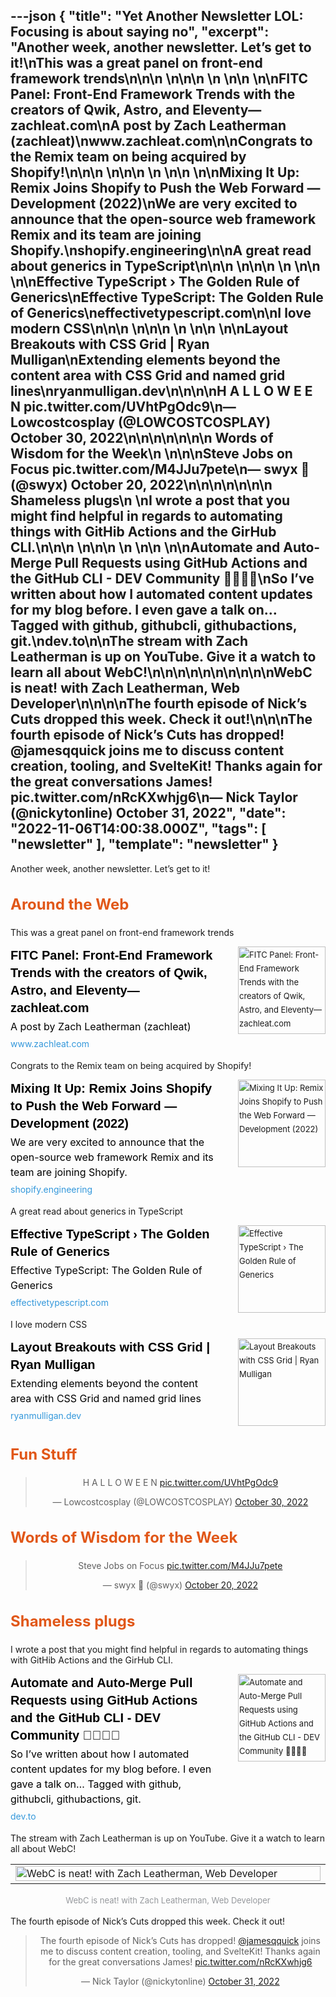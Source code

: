 ---json
{
  "title": "Yet Another Newsletter LOL: Focusing is about saying no",
  "excerpt": "Another week, another newsletter. Let’s get to it!\nThis was a great panel on front-end framework trends\n\n\n          \n\n\n \n          \n\n          \n\nFITC Panel: Front-End Framework Trends with the creators of Qwik, Astro, and Eleventy—zachleat.com\nA post by Zach Leatherman (zachleat)\nwww.zachleat.com\n\nCongrats to the Remix team on being acquired by Shopify!\n\n\n          \n\n\n \n          \n\n          \n\nMixing It Up: Remix Joins Shopify to Push the Web Forward — Development (2022)\nWe are very excited to announce that the open-source web framework Remix and its team are joining Shopify.\nshopify.engineering\n\nA great read about generics in TypeScript\n\n\n          \n\n\n \n          \n\n          \n\nEffective TypeScript › The Golden Rule of Generics\nEffective TypeScript: The Golden Rule of Generics\neffectivetypescript.com\n\nI love modern CSS\n\n\n          \n\n\n \n          \n\n          \n\nLayout Breakouts with CSS Grid | Ryan Mulligan\nExtending elements beyond the content area with CSS Grid and named grid lines\nryanmulligan.dev\n\n\n\nH A L L O W E E N pic.twitter.com/UVhtPgOdc9\n— Lowcostcosplay (@LOWCOSTCOSPLAY) October 30, 2022\n\n\n\n\n\n\n      Words of Wisdom for the Week\n    \n\n\nSteve Jobs on Focus pic.twitter.com/M4JJu7pete\n— swyx 🗽 (@swyx) October 20, 2022\n\n\n\n\n\n\n      Shameless plugs\n    \nI wrote a post that you might find helpful in regards to automating things with GitHib Actions and the GirHub CLI.\n\n\n          \n\n\n \n          \n\n          \n\nAutomate and Auto-Merge Pull Requests using GitHub Actions and the GitHub CLI - DEV Community 👩‍💻👨‍💻\nSo I’ve written about how I automated content updates for my blog before. I even gave a talk on… Tagged with github, githubcli, githubactions, git.\ndev.to\n\nThe stream with Zach Leatherman is up on YouTube. Give it a watch to learn all about WebC!\n\n\n\n\n\n\n\n\n\nWebC is neat! with Zach Leatherman, Web Developer\n\n\n\nThe fourth episode of Nick’s Cuts dropped this week. Check it out!\n\n\nThe fourth episode of Nick’s Cuts has dropped! @jamesqquick joins me to discuss content creation, tooling, and SvelteKit! Thanks again for the great conversations James! pic.twitter.com/nRcKXwhjg6\n— Nick Taylor (@nickytonline) October 31, 2022",
  "date": "2022-11-06T14:00:38.000Z",
  "tags": [
    "newsletter"
  ],
  "template": "newsletter"
}
---

<p>Another week, another newsletter. Let’s get to it!</p>

<h2 class="header-text" style="cursor:auto;color:#030A10;font-family:-apple-system,BlinkMacSystemFont,'Segoe UI',Helvetica,sans-serif;font-size:24px;font-weight:700;line-height:32px;text-align:left;color: #E15718;">
      Around the Web
    </h2>

<p>This was a great panel on front-end framework trends</p>

<tr><td align="left" style="word-break:break-word;font-size:0px;padding:0px;"><div style="cursor:auto;color:#3B424B;font-family:-apple-system,BlinkMacSystemFont,'Segoe UI',Helvetica,sans-serif;font-size:13px;font-weight: 400;line-height:22px;text-align:left;">
<!--[if mso]>
          <table border="0" cellpadding="0" cellspacing="0" width="140" align="right" style="width:140px;"><tr><td style="padding:0 0 30px 30px;">
          <![endif]-->
<a href="https://www.zachleat.com/web/fitc-framework-trends/?utm_campaign=Yet%20Another%20Newsletter%20LOL&amp;utm_medium=email&amp;utm_source=Revue%20newsletter" style="text-decoration: none;" target="_blank">
<img align="right" alt="FITC Panel: Front-End Framework Trends with the creators of Qwik, Astro, and Eleventy—zachleat.com" class="link-image" height="140" src="https://s3.amazonaws.com/revue/items/images/018/809/658/thumb/_x202210_6?1666969244" style="padding-left: 30px; padding-bottom: 36px;border:none;border-radius:0;outline:none;text-decoration:none;" width="140"/>
</a> <!--[if mso]>
          </td></tr></table>
          <![endif]-->
<div>
<div class="link-title" style="padding-bottom: 4px;font-weight:700;font-family:Helvetica,-apple-system,BlinkMacSystemFont,Segoe UI,sans-serif;color: #000000;font-size:20px;line-height:28px;"><a href="https://www.zachleat.com/web/fitc-framework-trends/?utm_campaign=Yet%20Another%20Newsletter%20LOL&amp;utm_medium=email&amp;utm_source=Revue%20newsletter" style="color: #000000;text-decoration: none;" target="_blank">FITC Panel: Front-End Framework Trends with the creators of Qwik, Astro, and Eleventy—zachleat.com</a></div>
<div class="serif small-text link-description" style="padding-bottom: 4px;font-family:-apple-system,BlinkMacSystemFont,'Segoe UI',Helvetica,sans-serif;font-weight:400;font-size:16px;line-height:24px;color: #000000;"><div class="revue-p" style="margin:0;">A post by Zach Leatherman (zachleat)</div>
</div>
<div class="link-url" style="font-family:-apple-system,BlinkMacSystemFont,'Segoe UI',Helvetica,sans-serif;font-weight:400;font-size:14px;line-height:24px;"><a href="https://www.zachleat.com/web/fitc-framework-trends/?utm_campaign=Yet%20Another%20Newsletter%20LOL&amp;utm_medium=email&amp;utm_source=Revue%20newsletter" style="color: #3498DB;text-decoration:none;font-weight:400;" target="_blank">www.zachleat.com</a></div>
</div>
</div></td></tr>

<p>Congrats to the Remix team on being acquired by Shopify!</p>

<tr><td align="left" style="word-break:break-word;font-size:0px;padding:0px;"><div style="cursor:auto;color:#3B424B;font-family:-apple-system,BlinkMacSystemFont,'Segoe UI',Helvetica,sans-serif;font-size:13px;font-weight: 400;line-height:22px;text-align:left;">
<!--[if mso]>
          <table border="0" cellpadding="0" cellspacing="0" width="140" align="right" style="width:140px;"><tr><td style="padding:0 0 30px 30px;">
          <![endif]-->
<a href="https://shopify.engineering/remix-joins-shopify?utm_campaign=Yet%20Another%20Newsletter%20LOL&amp;utm_medium=email&amp;utm_source=Revue%20newsletter" style="text-decoration: none;" target="_blank">
<img align="right" alt="Mixing It Up: Remix Joins Shopify to Push the Web Forward — Development (2022)" class="link-image" height="140" src="https://s3.amazonaws.com/revue/items/images/018/856/656/thumb/ShopifyEng_BlogIllustration_RemixJoinesShopify.jpg?1667225827" style="padding-left: 30px; padding-bottom: 36px;border:none;border-radius:0;outline:none;text-decoration:none;" width="140"/>
</a> <!--[if mso]>
          </td></tr></table>
          <![endif]-->
<div>
<div class="link-title" style="padding-bottom: 4px;font-weight:700;font-family:Helvetica,-apple-system,BlinkMacSystemFont,Segoe UI,sans-serif;color: #000000;font-size:20px;line-height:28px;"><a href="https://shopify.engineering/remix-joins-shopify?utm_campaign=Yet%20Another%20Newsletter%20LOL&amp;utm_medium=email&amp;utm_source=Revue%20newsletter" style="color: #000000;text-decoration: none;" target="_blank">Mixing It Up: Remix Joins Shopify to Push the Web Forward — Development (2022)</a></div>
<div class="serif small-text link-description" style="padding-bottom: 4px;font-family:-apple-system,BlinkMacSystemFont,'Segoe UI',Helvetica,sans-serif;font-weight:400;font-size:16px;line-height:24px;color: #000000;"><div class="revue-p" style="margin:0;">We are very excited to announce that the open-source web framework Remix and its team are joining Shopify.</div>
</div>
<div class="link-url" style="font-family:-apple-system,BlinkMacSystemFont,'Segoe UI',Helvetica,sans-serif;font-weight:400;font-size:14px;line-height:24px;"><a href="https://shopify.engineering/remix-joins-shopify?utm_campaign=Yet%20Another%20Newsletter%20LOL&amp;utm_medium=email&amp;utm_source=Revue%20newsletter" style="color: #3498DB;text-decoration:none;font-weight:400;" target="_blank">shopify.engineering</a></div>
</div>
</div></td></tr>

<p>A great read about generics in TypeScript</p>

<tr><td align="left" style="word-break:break-word;font-size:0px;padding:0px;"><div style="cursor:auto;color:#3B424B;font-family:-apple-system,BlinkMacSystemFont,'Segoe UI',Helvetica,sans-serif;font-size:13px;font-weight: 400;line-height:22px;text-align:left;">
<!--[if mso]>
          <table border="0" cellpadding="0" cellspacing="0" width="140" align="right" style="width:140px;"><tr><td style="padding:0 0 30px 30px;">
          <![endif]-->
<a href="https://effectivetypescript.com/2020/08/12/generics-golden-rule/?utm_campaign=Yet%20Another%20Newsletter%20LOL&amp;utm_medium=email&amp;utm_source=Revue%20newsletter" style="text-decoration: none;" target="_blank">
<img align="right" alt="Effective TypeScript › The Golden Rule of Generics" class="link-image" height="140" src="https://s3.amazonaws.com/revue/items/images/018/856/718/thumb/cover.jpg?1667226042" style="padding-left: 30px; padding-bottom: 36px;border:none;border-radius:0;outline:none;text-decoration:none;" width="140"/>
</a> <!--[if mso]>
          </td></tr></table>
          <![endif]-->
<div>
<div class="link-title" style="padding-bottom: 4px;font-weight:700;font-family:Helvetica,-apple-system,BlinkMacSystemFont,Segoe UI,sans-serif;color: #000000;font-size:20px;line-height:28px;"><a href="https://effectivetypescript.com/2020/08/12/generics-golden-rule/?utm_campaign=Yet%20Another%20Newsletter%20LOL&amp;utm_medium=email&amp;utm_source=Revue%20newsletter" style="color: #000000;text-decoration: none;" target="_blank">Effective TypeScript › The Golden Rule of Generics</a></div>
<div class="serif small-text link-description" style="padding-bottom: 4px;font-family:-apple-system,BlinkMacSystemFont,'Segoe UI',Helvetica,sans-serif;font-weight:400;font-size:16px;line-height:24px;color: #000000;"><div class="revue-p" style="margin:0;">Effective TypeScript: The Golden Rule of Generics</div>
</div>
<div class="link-url" style="font-family:-apple-system,BlinkMacSystemFont,'Segoe UI',Helvetica,sans-serif;font-weight:400;font-size:14px;line-height:24px;"><a href="https://effectivetypescript.com/2020/08/12/generics-golden-rule/?utm_campaign=Yet%20Another%20Newsletter%20LOL&amp;utm_medium=email&amp;utm_source=Revue%20newsletter" style="color: #3498DB;text-decoration:none;font-weight:400;" target="_blank">effectivetypescript.com</a></div>
</div>
</div></td></tr>

<p>I love modern CSS</p>

<tr><td align="left" style="word-break:break-word;font-size:0px;padding:0px;"><div style="cursor:auto;color:#3B424B;font-family:-apple-system,BlinkMacSystemFont,'Segoe UI',Helvetica,sans-serif;font-size:13px;font-weight: 400;line-height:22px;text-align:left;">
<!--[if mso]>
          <table border="0" cellpadding="0" cellspacing="0" width="140" align="right" style="width:140px;"><tr><td style="padding:0 0 30px 30px;">
          <![endif]-->
<a href="https://ryanmulligan.dev/blog/layout-breakouts/?utm_campaign=Yet%20Another%20Newsletter%20LOL&amp;utm_medium=email&amp;utm_source=Revue%20newsletter" style="text-decoration: none;" target="_blank">
<img align="right" alt="Layout Breakouts with CSS Grid | Ryan Mulligan" class="link-image" height="140" src="https://s3.amazonaws.com/revue/items/images/018/778/397/thumb/layout-breakouts-css-grid.png?1666824902" style="padding-left: 30px; padding-bottom: 36px;border:none;border-radius:0;outline:none;text-decoration:none;" width="140"/>
</a> <!--[if mso]>
          </td></tr></table>
          <![endif]-->
<div>
<div class="link-title" style="padding-bottom: 4px;font-weight:700;font-family:Helvetica,-apple-system,BlinkMacSystemFont,Segoe UI,sans-serif;color: #000000;font-size:20px;line-height:28px;"><a href="https://ryanmulligan.dev/blog/layout-breakouts/?utm_campaign=Yet%20Another%20Newsletter%20LOL&amp;utm_medium=email&amp;utm_source=Revue%20newsletter" style="color: #000000;text-decoration: none;" target="_blank">Layout Breakouts with CSS Grid | Ryan Mulligan</a></div>
<div class="serif small-text link-description" style="padding-bottom: 4px;font-family:-apple-system,BlinkMacSystemFont,'Segoe UI',Helvetica,sans-serif;font-weight:400;font-size:16px;line-height:24px;color: #000000;"><div class="revue-p" style="margin:0;">Extending elements beyond the content area with CSS Grid and named grid lines</div>
</div>
<div class="link-url" style="font-family:-apple-system,BlinkMacSystemFont,'Segoe UI',Helvetica,sans-serif;font-weight:400;font-size:14px;line-height:24px;"><a href="https://ryanmulligan.dev/blog/layout-breakouts/?utm_campaign=Yet%20Another%20Newsletter%20LOL&amp;utm_medium=email&amp;utm_source=Revue%20newsletter" style="color: #3498DB;text-decoration:none;font-weight:400;" target="_blank">ryanmulligan.dev</a></div>
</div>
</div></td></tr>

<h2 class="header-text" style="cursor:auto;color:#030A10;font-family:-apple-system,BlinkMacSystemFont,'Segoe UI',Helvetica,sans-serif;font-size:24px;font-weight:700;line-height:32px;text-align:left;color: #E15718;">
      Fun Stuff
    </h2>

<p><html><body><div><blockquote align="center" class="twitter-tweet" data-dnt="true"><p dir="ltr" lang="en">H A L L O W E E N <a href="https://t.co/UVhtPgOdc9">pic.twitter.com/UVhtPgOdc9</a></p>— Lowcostcosplay (@LOWCOSTCOSPLAY) <a href="https://twitter.com/LOWCOSTCOSPLAY/status/1586696155630800899?ref_src=twsrc%5Etfw">October 30, 2022</a></blockquote></p>
<script async="" charset="utf-8" src="https://platform.twitter.com/widgets.js"></script>
<p></div></body></html></p>
<h2 class="header-text" style="cursor:auto;color:#030A10;font-family:-apple-system,BlinkMacSystemFont,'Segoe UI',Helvetica,sans-serif;font-size:24px;font-weight:700;line-height:32px;text-align:left;color: #E15718;">
      Words of Wisdom for the Week
    </h2>

<p><html><body><div><blockquote align="center" class="twitter-tweet" data-dnt="true"><p dir="ltr" lang="en">Steve Jobs on Focus <a href="https://t.co/M4JJu7pete">pic.twitter.com/M4JJu7pete</a></p>— swyx 🗽 (@swyx) <a href="https://twitter.com/swyx/status/1583228023167647744?ref_src=twsrc%5Etfw">October 20, 2022</a></blockquote></p>
<script async="" charset="utf-8" src="https://platform.twitter.com/widgets.js"></script>
<p></div></body></html></p>
<h2 class="header-text" style="cursor:auto;color:#030A10;font-family:-apple-system,BlinkMacSystemFont,'Segoe UI',Helvetica,sans-serif;font-size:24px;font-weight:700;line-height:32px;text-align:left;color: #E15718;">
      Shameless plugs
    </h2>

<p>I wrote a post that you might find helpful in regards to automating things with GitHib Actions and the GirHub CLI.</p>

<tr><td align="left" style="word-break:break-word;font-size:0px;padding:0px;"><div style="cursor:auto;color:#3B424B;font-family:-apple-system,BlinkMacSystemFont,'Segoe UI',Helvetica,sans-serif;font-size:13px;font-weight: 400;line-height:22px;text-align:left;">
<!--[if mso]>
          <table border="0" cellpadding="0" cellspacing="0" width="140" align="right" style="width:140px;"><tr><td style="padding:0 0 30px 30px;">
          <![endif]-->
<a href="https://dev.to/nickytonline/automate-and-merge-pull-requests-using-github-actions-and-the-github-cli-4lo6?utm_campaign=Yet%20Another%20Newsletter%20LOL&amp;utm_medium=email&amp;utm_source=Revue%20newsletter" style="text-decoration: none;" target="_blank">
<img align="right" alt="Automate and Auto-Merge Pull Requests using GitHub Actions and the GitHub CLI - DEV Community 👩‍💻👨‍💻" class="link-image" height="140" src="https://s3.amazonaws.com/revue/items/images/018/958/825/thumb/n5zbeeuatd9c42b1etvc.jpg?1667712283" style="padding-left: 30px; padding-bottom: 36px;border:none;border-radius:0;outline:none;text-decoration:none;" width="140"/>
</a> <!--[if mso]>
          </td></tr></table>
          <![endif]-->
<div>
<div class="link-title" style="padding-bottom: 4px;font-weight:700;font-family:Helvetica,-apple-system,BlinkMacSystemFont,Segoe UI,sans-serif;color: #000000;font-size:20px;line-height:28px;"><a href="https://dev.to/nickytonline/automate-and-merge-pull-requests-using-github-actions-and-the-github-cli-4lo6?utm_campaign=Yet%20Another%20Newsletter%20LOL&amp;utm_medium=email&amp;utm_source=Revue%20newsletter" style="color: #000000;text-decoration: none;" target="_blank">Automate and Auto-Merge Pull Requests using GitHub Actions and the GitHub CLI - DEV Community 👩‍💻👨‍💻</a></div>
<div class="serif small-text link-description" style="padding-bottom: 4px;font-family:-apple-system,BlinkMacSystemFont,'Segoe UI',Helvetica,sans-serif;font-weight:400;font-size:16px;line-height:24px;color: #000000;"><div class="revue-p" style="margin:0;">So I’ve written about how I automated content updates for my blog before. I even gave a talk on… Tagged with github, githubcli, githubactions, git.</div>
</div>
<div class="link-url" style="font-family:-apple-system,BlinkMacSystemFont,'Segoe UI',Helvetica,sans-serif;font-weight:400;font-size:14px;line-height:24px;"><a href="https://dev.to/nickytonline/automate-and-merge-pull-requests-using-github-actions-and-the-github-cli-4lo6?utm_campaign=Yet%20Another%20Newsletter%20LOL&amp;utm_medium=email&amp;utm_source=Revue%20newsletter" style="color: #3498DB;text-decoration:none;font-weight:400;" target="_blank">dev.to</a></div>
</div>
</div></td></tr>

<p>The stream with Zach Leatherman is up on YouTube. Give it a watch to learn all about WebC!</p>

<tbody><tr><td align="center" style="word-break:break-word;font-size:0px;padding:0px;"><table align="center" border="0" cellpadding="0" cellspacing="0" role="presentation" style="border-collapse:collapse;border-spacing:0px;"><tbody><tr><td style="width:650px;">
<a href="https://www.youtube.com/watch?utm_campaign=Yet%20Another%20Newsletter%20LOL&amp;utm_medium=email&amp;utm_source=Revue%20newsletter&amp;v=UqfU0L4KqRM" target="_blank">
<img alt="WebC is neat! with Zach Leatherman, Web Developer" height="auto" src="https://s3.amazonaws.com/revue/items/images/018/932/789/mail/maxresdefault.jpg?1667567869" style="border:none;border-radius:0;display:block;outline:none;text-decoration:none;width:100%;height:auto;" title="WebC is neat! with Zach Leatherman, Web Developer" width="600"/>
</a></td></tr></tbody></table></td></tr><tr><td align="center" style="word-break:break-word;font-size:0px;padding:0px;padding-top:16px;"><div style="cursor:auto;color:#95989C;font-family:-apple-system,BlinkMacSystemFont,'Segoe UI',Helvetica,sans-serif;font-weight:400;font-size:13px;line-height:21px;text-align:center;">WebC is neat! with Zach Leatherman, Web Developer</div></td></tr></tbody>

<p>The fourth episode of Nick’s Cuts dropped this week. Check it out!</p>

<p><html><body><div><blockquote align="center" class="twitter-tweet" data-dnt="true"><p dir="ltr" lang="en">The fourth episode of Nick’s Cuts has dropped! <a href="https://twitter.com/jamesqquick?ref_src=twsrc%5Etfw">@jamesqquick</a> joins me to discuss content creation, tooling, and SvelteKit! Thanks again for the great conversations James! <a href="https://t.co/nRcKXwhjg6">pic.twitter.com/nRcKXwhjg6</a></p>— Nick Taylor (@nickytonline) <a href="https://twitter.com/nickytonline/status/1587209360857595910?ref_src=twsrc%5Etfw">October 31, 2022</a></blockquote></p>
<script async="" charset="utf-8" src="https://platform.twitter.com/widgets.js"></script>
<p></div></body></html></p>
